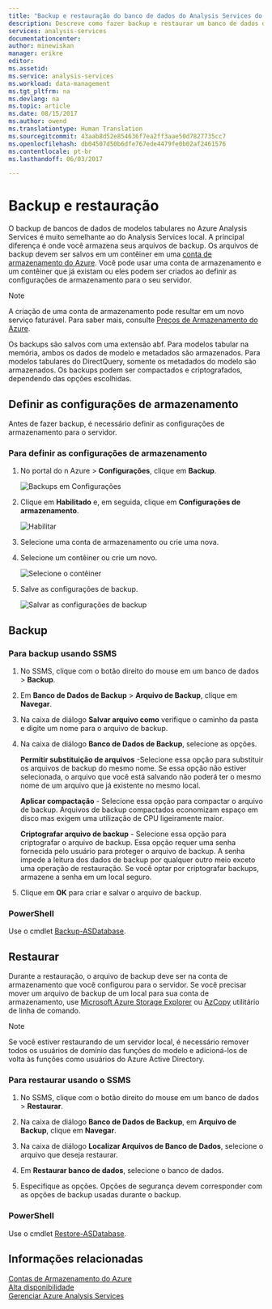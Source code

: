 ```yaml
---
title: "Backup e restauração do banco de dados do Analysis Services do Azure | Microsoft Docs"
description: Descreve como fazer backup e restaurar um banco de dados do Analysis Services do Azure.
services: analysis-services
documentationcenter: 
author: minewiskan
manager: erikre
editor: 
ms.assetid: 
ms.service: analysis-services
ms.workload: data-management
ms.tgt_pltfrm: na
ms.devlang: na
ms.topic: article
ms.date: 08/15/2017
ms.author: owend
ms.translationtype: Human Translation
ms.sourcegitcommit: 43aab8d52e854636f7ea2ff3aae50d7827735cc7
ms.openlocfilehash: db04507d50b6dfe767ede4479fe0b02af2461576
ms.contentlocale: pt-br
ms.lasthandoff: 06/03/2017

---
```


# <a name="backup-and-restore"></a>Backup e restauração

O backup de bancos de dados de modelos tabulares no Azure Analysis Services é muito semelhante ao do Analysis Services local. A principal diferença é onde você armazena seus arquivos de backup. Os arquivos de backup devem ser salvos em um contêiner em uma [conta de armazenamento do Azure](../storage/storage-create-storage-account.md). Você pode usar uma conta de armazenamento e um contêiner que já existam ou eles podem ser criados ao definir as configurações de armazenamento para o seu servidor.

> [!NOTE]
> A criação de uma conta de armazenamento pode resultar em um novo serviço faturável. Para saber mais, consulte [Preços de Armazenamento do Azure](https://azure.microsoft.com/pricing/details/storage/blobs/).
> 
> 

Os backups são salvos com uma extensão abf. Para modelos tabular na memória, ambos os dados de modelo e metadados são armazenados. Para modelos tabulares do DirectQuery, somente os metadados do modelo são armazenados. Os backups podem ser compactados e criptografados, dependendo das opções escolhidas. 



## <a name="configure-storage-settings"></a>Definir as configurações de armazenamento
Antes de fazer backup, é necessário definir as configurações de armazenamento para o servidor.


### <a name="to-configure-storage-settings"></a>Para definir as configurações de armazenamento
1.  No portal do n Azure > **Configurações**, clique em **Backup**.

    ![Backups em Configurações](./media/analysis-services-backup/aas-backup-backups.png)

2.  Clique em **Habilitado** e, em seguida, clique em **Configurações de armazenamento**.

    ![Habilitar](./media/analysis-services-backup/aas-backup-enable.png)

3. Selecione uma conta de armazenamento ou crie uma nova.

4. Selecione um contêiner ou crie um novo.

    ![Selecione o contêiner](./media/analysis-services-backup/aas-backup-container.png)

5. Salve as configurações de backup.

    ![Salvar as configurações de backup](./media/analysis-services-backup/aas-backup-save.png)

## <a name="backup"></a>Backup

### <a name="to-backup-by-using-ssms"></a>Para backup usando SSMS

1. No SSMS, clique com o botão direito do mouse em um banco de dados > **Backup**.

2. Em **Banco de Dados de Backup** > **Arquivo de Backup**, clique em **Navegar**.

3. Na caixa de diálogo **Salvar arquivo como** verifique o caminho da pasta e digite um nome para o arquivo de backup. 

4. Na caixa de diálogo **Banco de Dados de Backup**, selecione as opções.

    **Permitir substituição de arquivos** -Selecione essa opção para substituir os arquivos de backup do mesmo nome. Se essa opção não estiver selecionada, o arquivo que você está salvando não poderá ter o mesmo nome de um arquivo que já existente no mesmo local.

    **Aplicar compactação** - Selecione essa opção para compactar o arquivo de backup. Arquivos de backup compactados economizam espaço em disco mas exigem uma utilização de CPU ligeiramente maior. 

    **Criptografar arquivo de backup** - Selecione essa opção para criptografar o arquivo de backup. Essa opção requer uma senha fornecida pelo usuário para proteger o arquivo de backup. A senha impede a leitura dos dados de backup por qualquer outro meio exceto uma operação de restauração. Se você optar por criptografar backups, armazene a senha em um local seguro.

5. Clique em **OK** para criar e salvar o arquivo de backup.


### <a name="powershell"></a>PowerShell
Use o cmdlet [Backup-ASDatabase](https://docs.microsoft.com/sql/analysis-services/powershell/backup-asdatabase-cmdlet).

## <a name="restore"></a>Restaurar
Durante a restauração, o arquivo de backup deve ser na conta de armazenamento que você configurou para o servidor. Se você precisar mover um arquivo de backup de um local para sua conta de armazenamento, use [Microsoft Azure Storage Explorer](https://docs.microsoft.com/azure/vs-azure-tools-storage-manage-with-storage-explorer) ou [AzCopy](../storage/storage-use-azcopy.md) utilitário de linha de comando. 



> [!NOTE]
> Se você estiver restaurando de um servidor local, é necessário remover todos os usuários de domínio das funções do modelo e adicioná-los de volta às funções como usuários do Azure Active Directory.
> 
> 

### <a name="to-restore-by-using-ssms"></a>Para restaurar usando o SSMS

1. No SSMS, clique com o botão direito do mouse em um banco de dados > **Restaurar**.

2. Na caixa de diálogo **Banco de Dados de Backup**, em **Arquivo de Backup**, clique em **Navegar**.

3. Na caixa de diálogo **Localizar Arquivos de Banco de Dados**, selecione o arquivo que deseja restaurar.

4. Em **Restaurar banco de dados**, selecione o banco de dados.

5. Especifique as opções. Opções de segurança devem corresponder com as opções de backup usadas durante o backup.


### <a name="powershell"></a>PowerShell

Use o cmdlet [Restore-ASDatabase](https://docs.microsoft.com/sql/analysis-services/powershell/restore-asdatabase-cmdlet).


## <a name="related-information"></a>Informações relacionadas

[Contas de Armazenamento do Azure](../storage/storage-create-storage-account.md)  
[Alta disponibilidade](analysis-services-bcdr.md)     
[Gerenciar Azure Analysis Services](analysis-services-manage.md)

